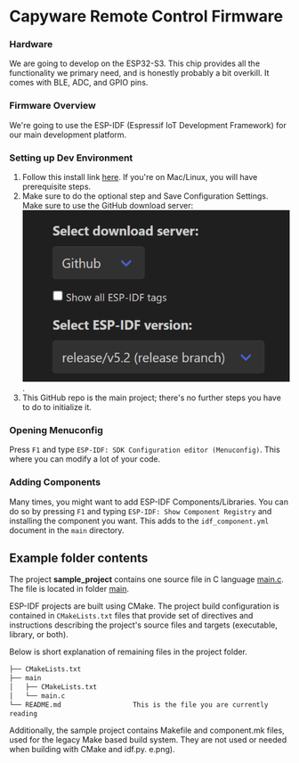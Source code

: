 # Capyware Remote Control Firmware
### Hardware 
We are going to develop on the ESP32-S3. This chip provides all the functionality we primary need, and is honestly
probably a bit overkill. It comes with BLE, ADC, and GPIO pins.

### Firmware Overview
We're going to use the ESP-IDF (Espressif IoT Development Framework) for our main development platform.

### Setting up Dev Environment

1. Follow this install link [here](https://github.com/espressif/vscode-esp-idf-extension/blob/master/docs/tutorial/install.md). If you're on Mac/Linux, you will have prerequisite steps.
2. Make sure to do the optional step and Save Configuration Settings. Make sure to use the GitHub download server: ![Alt text](image.png).
3. This GitHub repo is the main project; there's no further steps you have to do to initialize it.
   

### Opening Menuconfig
Press `F1` and type `ESP-IDF: SDK Configuration editor (Menuconfig)`. This where you can modify a lot of your code.

### Adding Components
Many times, you might want to add ESP-IDF Components/Libraries. You can do so by pressing `F1` and typing `ESP-IDF: Show Component Registry` and installing the component you want. This adds to the `idf_component.yml` document in the `main` directory.

## Example folder contents

The project **sample_project** contains one source file in C language [main.c](main/main.c). The file is located in folder [main](main).

ESP-IDF projects are built using CMake. The project build configuration is contained in `CMakeLists.txt`
files that provide set of directives and instructions describing the project's source files and targets
(executable, library, or both). 

Below is short explanation of remaining files in the project folder.

```
├── CMakeLists.txt
├── main
│   ├── CMakeLists.txt
│   └── main.c
└── README.md                  This is the file you are currently reading
```
Additionally, the sample project contains Makefile and component.mk files, used for the legacy Make based build system. 
They are not used or needed when building with CMake and idf.py.
e.png).
   
